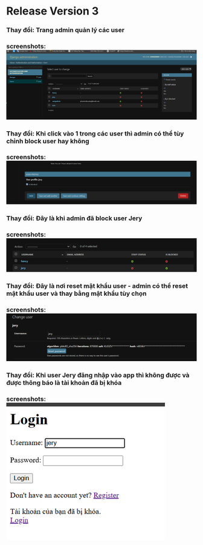 # Release Version 3

### **Thay đổi**: Trang admin quản lý các user
### **screenshots**: ![alt text](image3.png)

### **Thay đổi**: Khi click vào 1 trong các user thì admin có thể tùy chỉnh block user hay không
### **screenshots**: ![alt text](image4.png)

### **Thay đổi**: Đây là khi admin đã block user Jery
### **screenshots**: ![alt text](image5.png)

### **Thay đổi**: Đây là nơi reset mật khẩu user - admin có thể reset mật khẩu user và thay bằng mật khẩu tùy chọn
### **screenshots**: ![alt text](image6.png)

### **Thay đổi**: Khi user Jery đăng nhập vào app thì không được và được thông báo là tài khoản đã bị khóa
### **screenshots**: ![alt text](image7.png)
